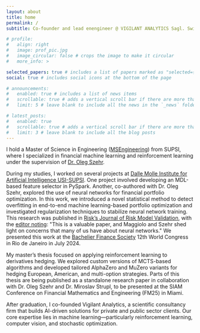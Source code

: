 ```yaml
---
layout: about
title: home
permalink: /
subtitle: Co-founder and lead enengineer @ VIGILANT ANALYTICS Sagl. Switzerland.

# profile:
#   align: right
#   image: prof_pic.jpg
#   image_circular: false # crops the image to make it circular
#   more_info: >

selected_papers: true # includes a list of papers marked as "selected={true}"
social: true # includes social icons at the bottom of the page

# announcements:
#   enabled: true # includes a list of news items
#   scrollable: true # adds a vertical scroll bar if there are more than 3 news items
#   limit: 5 # leave blank to include all the news in the `_news` folder

# latest_posts:
#   enabled: true
#   scrollable: true # adds a vertical scroll bar if there are more than 3 new posts items
#   limit: 3 # leave blank to include all the blog posts
---
```


I hold a Master of Science in Engineering ([MSEngineering](https://www.msengineering.ch)) from SUPSI, where I specialized in financial machine learning and reinforcement learning under the supervision of [Dr. Oleg Szehr](https://people.idsia.ch/~oleg/).

During my studies, I worked on several projects at [Dalle Molle Institute for Artificial Intelligence USI-SUPSI](https://www.idsia.usi-supsi.ch/). One project involved developing an MDL-based feature selector in PySpark. Another, co-authored with Dr. Oleg Szehr, explored the use of neural networks for financial portfolio optimization. In this work, we introduced a novel statistical method to detect overfitting in end-to-end machine learning-based portfolio optimization and investigated regularization techniques to stabilize neural network training. This research was published in [Risk’s Journal of Risk Model Validation](https://www.risk.net/journal-of-risk-model-validation), with the [editor noting](https://www.risk.net/journal-of-risk-model-validation/volume-17-number-3-september-2023): "This is a valuable paper, and Maggiolo and Szehr shed light on concerns that many of us have about neural networks."
We presented this work at the [Bachelier Finance Society](https://www.bachelierfinance.org/) 12th World Congress in Rio de Janeiro in July 2024.

My master’s thesis focused on applying reinforcement learning to derivatives hedging. We explored custom versions of MCTS-based algorithms and developed tailored AlphaZero and MuZero variants for hedging European, American, and multi-option strategies. Parts of this thesis are being published as a standalone research paper in collaboration with Dr. Oleg Szehr and Dr. Miroslav Strupl, to be presented at the SIAM Conference on Financial Mathematics and Engineering (FM25) in Miami.

After graduation, I co-founded Vigilant Analytics, a scientific consultancy firm that builds AI-driven solutions for private and public sector clients. Our core expertise lies in machine learning—particularly reinforcement learning, computer vision, and stochastic optimization.
